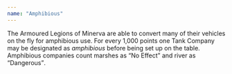 ```yaml
---
name: "Amphibious"
---
```

The Armoured Legions of Minerva are able to convert many of their vehicles on the fly for amphibious use. For every 1,000 points one Tank Company may be designated as _amphibious_ before being set up on the table. Amphibious companies count marshes as <q>No Effect</q> and river as <q>Dangerous</q>.